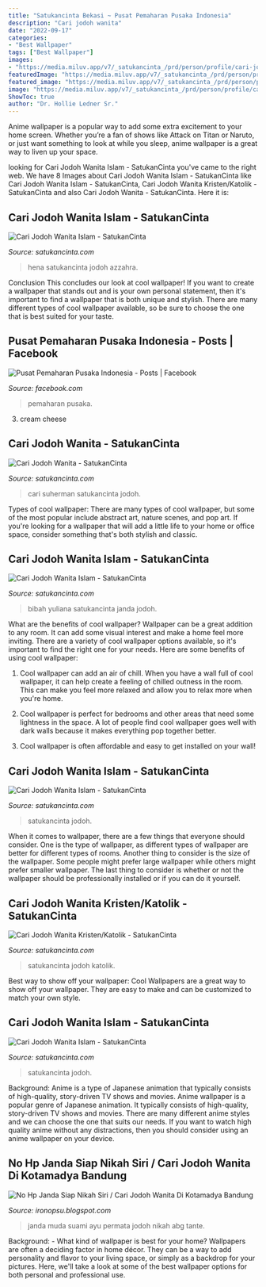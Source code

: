 ```yaml
---
title: "Satukancinta Bekasi ~ Pusat Pemaharan Pusaka Indonesia"
description: "Cari jodoh wanita"
date: "2022-09-17"
categories:
- "Best Wallpaper"
tags: ["Best Wallpaper"]
images:
- "https://media.miluv.app/v7/_satukancinta_/prd/person/profile/cari-jodoh-wanita-lies_suherman_gandamiharja-666.jpg?func=face&amp;w=200&amp;h=200"
featuredImage: "https://media.miluv.app/v7/_satukancinta_/prd/person/profile/cari-jodoh-wanita-shinta_maharini-542.jpg?func=face&amp;w=200&amp;h=200"
featured_image: "https://media.miluv.app/v7/_satukancinta_/prd/person/profile/cari-jodoh-wanita-melgy_arungpadang-778.jpg?func=face&amp;w=200&amp;h=200"
image: "https://media.miluv.app/v7/_satukancinta_/prd/person/profile/cari-jodoh-wanita-shinta_maharini-542.jpg?func=face&amp;w=200&amp;h=200"
ShowToc: true
author: "Dr. Hollie Ledner Sr."
---
```



Anime wallpaper is a popular way to add some extra excitement to your home screen. Whether you’re a fan of shows like Attack on Titan or Naruto, or just want something to look at while you sleep, anime wallpaper is a great way to liven up your space.

	

		
looking for Cari Jodoh Wanita Islam - SatukanCinta you've came to the right web. We have 8 Images about Cari Jodoh Wanita Islam - SatukanCinta like Cari Jodoh Wanita Islam - SatukanCinta, Cari Jodoh Wanita Kristen/Katolik - SatukanCinta and also Cari Jodoh Wanita - SatukanCinta. Here it is:
		
    
## Cari Jodoh Wanita Islam - SatukanCinta

<img loading=lazy src="https://media.miluv.app/v7/_satukancinta_/prd/person/profile/cari-jodoh-wanita-hena_azzahra292.jpg?func=face&amp;w=200&amp;h=200" onerror="this.onerror=null;this.src='https://tse2.mm.bing.net/th?id=OIP.p7jOtChm-qufFiusG_YZUgAAAA&amp;pid=15.1';" alt="Cari Jodoh Wanita Islam - SatukanCinta">

_Source: satukancinta.com_

>hena satukancinta jodoh azzahra. 

	

Conclusion
This concludes our look at cool wallpaper! If you want to create a wallpaper that stands out and is your own personal statement, then it's important to find a wallpaper that is both unique and stylish. There are many different types of cool wallpaper available, so be sure to choose the one that is best suited for your taste.

    
## Pusat Pemaharan Pusaka Indonesia - Posts | Facebook

<img loading=lazy src="https://lookaside.fbsbx.com/lookaside/crawler/media/?media_id=182156053463137" onerror="this.onerror=null;this.src='https://tse2.mm.bing.net/th?id=OIP.gumHpDqSFnuF2yo3JAGPQgHaGa&amp;pid=15.1';" alt="Pusat Pemaharan Pusaka Indonesia - Posts | Facebook">

_Source: facebook.com_

>pemaharan pusaka. 

	

3. cream cheese 

    
## Cari Jodoh Wanita - SatukanCinta

<img loading=lazy src="https://media.miluv.app/v7/_satukancinta_/prd/person/profile/cari-jodoh-wanita-lies_suherman_gandamiharja-666.jpg?func=face&amp;w=200&amp;h=200" onerror="this.onerror=null;this.src='https://tse1.mm.bing.net/th?id=OIP.Utq97HKFBOdVPTz1ZwM7VwAAAA&amp;pid=15.1';" alt="Cari Jodoh Wanita - SatukanCinta">

_Source: satukancinta.com_

>cari suherman satukancinta jodoh. 

	

Types of cool wallpaper:
There are many types of cool wallpaper, but some of the most popular include abstract art, nature scenes, and pop art. If you're looking for a wallpaper that will add a little life to your home or office space, consider something that's both stylish and classic.

    
## Cari Jodoh Wanita Islam - SatukanCinta

<img loading=lazy src="https://media.miluv.app/v7/_satukancinta_/prd/person/profile/bibah_yuliana_facebook_302088143535485.jpg?func=face&amp;w=200&amp;h=200" onerror="this.onerror=null;this.src='https://tse3.mm.bing.net/th?id=OIP.xznVS8M0fJ-njpPCWR22dwAAAA&amp;pid=15.1';" alt="Cari Jodoh Wanita Islam - SatukanCinta">

_Source: satukancinta.com_

>bibah yuliana satukancinta janda jodoh. 

	

What are the benefits of cool wallpaper?
Wallpaper can be a great addition to any room. It can add some visual interest and make a home feel more inviting. There are a variety of cool wallpaper options available, so it's important to find the right one for your needs. Here are some benefits of using cool wallpaper: 
1. Cool wallpaper can add an air of chill. When you have a wall full of cool wallpaper, it can help create a feeling of chilled outness in the room. This can make you feel more relaxed and allow you to relax more when you're home. 

2. Cool wallpaper is perfect for bedrooms and other areas that need some lightness in the space. A lot of people find cool wallpaper goes well with dark walls because it makes everything pop together better. 

3. Cool wallpaper is often affordable and easy to get installed on your wall!

    
## Cari Jodoh Wanita Islam - SatukanCinta

<img loading=lazy src="https://media.miluv.app/v7/_satukancinta_/prd/person/profile/cari-jodoh-wanita-shinta_maharini-542.jpg?func=face&amp;w=200&amp;h=200" onerror="this.onerror=null;this.src='https://tse1.mm.bing.net/th?id=OIP.ERpTv_Cfx-aOr_nrGqyvcQAAAA&amp;pid=15.1';" alt="Cari Jodoh Wanita Islam - SatukanCinta">

_Source: satukancinta.com_

>satukancinta jodoh. 

	

When it comes to wallpaper, there are a few things that everyone should consider. One is the type of wallpaper, as different types of wallpaper are better for different types of rooms. Another thing to consider is the size of the wallpaper. Some people might prefer large wallpaper while others might prefer smaller wallpaper. The last thing to consider is whether or not the wallpaper should be professionally installed or if you can do it yourself.

    
## Cari Jodoh Wanita Kristen/Katolik - SatukanCinta

<img loading=lazy src="https://media.miluv.app/v7/_satukancinta_/prd/person/profile/cari-jodoh-wanita-melgy_arungpadang-778.jpg?func=face&amp;w=200&amp;h=200" onerror="this.onerror=null;this.src='https://tse3.mm.bing.net/th?id=OIP.IwdVaft1seGI6i2_RXfsOAAAAA&amp;pid=15.1';" alt="Cari Jodoh Wanita Kristen/Katolik - SatukanCinta">

_Source: satukancinta.com_

>satukancinta jodoh katolik. 

	

Best way to show off your wallpaper:
Cool Wallpapers are a great way to show off your wallpaper. They are easy to make and can be customized to match your own style.

    
## Cari Jodoh Wanita Islam - SatukanCinta

<img loading=lazy src="https://media.miluv.app/v7/_satukancinta_/prd/person/profile/cari-jodoh-wanita-ummi2-281.jpg?func=face&amp;w=200&amp;h=200" onerror="this.onerror=null;this.src='https://tse2.mm.bing.net/th?id=OIP.ANu3p9Up-9gYeR9mUliIIgAAAA&amp;pid=15.1';" alt="Cari Jodoh Wanita Islam - SatukanCinta">

_Source: satukancinta.com_

>satukancinta jodoh. 

	

Background: Anime is a type of Japanese animation that typically consists of high-quality, story-driven TV shows and movies.
Anime wallpaper is a popular genre of Japanese animation. It typically consists of high-quality, story-driven TV shows and movies. There are many different anime styles and we can choose the one that suits our needs. If you want to watch high quality anime without any distractions, then you should consider using an anime wallpaper on your device.

    
## No Hp Janda Siap Nikah Siri / Cari Jodoh Wanita Di Kotamadya Bandung

<img loading=lazy src="https://lh3.googleusercontent.com/proxy/74kWc-X_PfvQ6Qeb_IcrC2yA03yILPNAualfH98mL9QbZXDE3zjRZFowXZ52Q9g-MapGzpOhCnf2yD5vZI4jNn6UTl7pxkVDX34N-Xgg-auw6qckXTgp3mA=w1200-h630-p-k-no-nu" onerror="this.onerror=null;this.src='https://tse1.mm.bing.net/th?id=OIP.lrBxk90niHGlg0ZQqOCHUQAAAA&amp;pid=15.1';" alt="No Hp Janda Siap Nikah Siri / Cari Jodoh Wanita Di Kotamadya Bandung">

_Source: ironopsu.blogspot.com_

>janda muda suami ayu permata jodoh nikah abg tante. 

	

Background: - What kind of wallpaper is best for your home?
Wallpapers are often a deciding factor in home décor. They can be a way to add personality and flavor to your living space, or simply as a backdrop for your pictures. Here, we'll take a look at some of the best wallpaper options for both personal and professional use.

